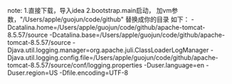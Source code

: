 note:
1.直接下载，导入idea
2.bootstrap.main启动， 加vm参数，"/Users/apple/guojun/code/github" 替换成你的目录 如下：
  -Dcatalina.home=/Users/apple/guojun/code/github/apache-tomcat-8.5.57/source
  -Dcatalina.base=/Users/apple/guojun/code/github/apache-tomcat-8.5.57/source
  -Djava.util.logging.manager=org.apache.juli.ClassLoaderLogManager
  -Djava.util.logging.config.file=/Users/apple/guojun/code/github/apache-tomcat-8.5.57/source/conf/logging.properties
  -Duser.language=en 
  -Duser.region=US 
  -Dfile.encoding=UTF-8 
